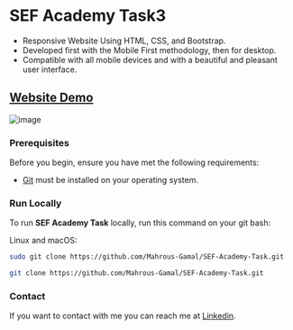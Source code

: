 # SEF Academy Task3

- Responsive Website Using HTML, CSS, and Bootstrap.
- Developed first with the Mobile First methodology, then for desktop.
- Compatible with all mobile devices and with a beautiful and pleasant user interface.

## [Website Demo](https://mahrous-gamal.github.io/SEF-Academy-Task/)

![image](https://github.com/Mahrous-Gamal/SEF-Academy-Task/assets/105131896/866c18cc-aa94-4817-9f09-064f457d5a48)

### Prerequisites

Before you begin, ensure you have met the following requirements:

* [Git](https://git-scm.com/downloads "Download Git") must be installed on your operating system.

### Run Locally

To run **SEF Academy Task** locally, run this command on your git bash:

Linux and macOS:

```bash
sudo git clone https://github.com/Mahrous-Gamal/SEF-Academy-Task.git
```

```bash
git clone https://github.com/Mahrous-Gamal/SEF-Academy-Task.git
```

### Contact

If you want to contact with me you can reach me at [Linkedin](https://www.linkedin.com/in/mahrous-gamal-044693218/).

